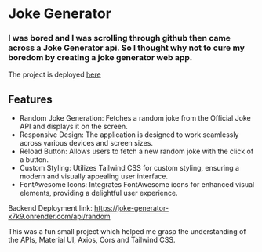 # Joke Generator
### I was bored and I was scrolling through github then came across a Joke Generator api. So I thought why not to cure my boredom by creating a joke generator web app.
The project is deployed [here](https://joke-generator-eta-sage.vercel.app/)

## Features
* Random Joke Generation: Fetches a random joke from the Official Joke API and displays it on the screen.
* Responsive Design: The application is designed to work seamlessly across various devices and screen sizes.
* Reload Button: Allows users to fetch a new random joke with the click of a button.
* Custom Styling: Utilizes Tailwind CSS for custom styling, ensuring a modern and visually appealing user interface.
* FontAwesome Icons: Integrates FontAwesome icons for enhanced visual elements, providing a delightful user experience.


Backend Deployment link: https://joke-generator-x7k9.onrender.com/api/random

This was a fun small project which helped me grasp the understanding of the APIs, Material UI, Axios, Cors and Tailwind CSS.
